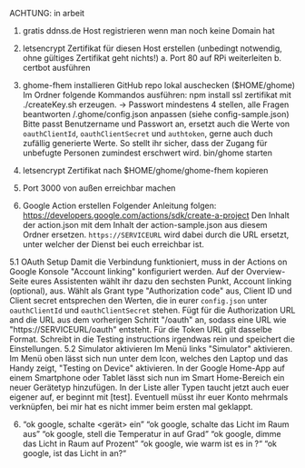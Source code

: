 ACHTUNG: in arbeit

1. gratis ddnss.de Host registrieren wenn man noch keine Domain hat

2. letsencrypt Zertifikat für diesen Host erstellen (unbedingt notwendig, ohne gültiges Zertifikat geht nichts!)
	a. Port 80 auf RPi weiterleiten
	b. certbot ausführen

3. ghome-fhem installieren
  GitHub repo lokal auschecken ($HOME/ghome)
  Im Ordner folgende Kommandos ausführen:
  npm install
  ssl zertifikat mit ./createKey.sh erzeugen.
    -> Passwort mindestens 4 stellen, alle Fragen beantworten
  <home>/.ghome/config.json anpassen (siehe config-sample.json)
    Bitte passt Benutzername und Passwort an, ersetzt auch die Werte von `oauthClientId`, `oauthClientSecret` und `authtoken`, gerne auch duch zufällig generierte Werte. So stellt ihr sicher, dass der Zugang für unbefugte Personen zumindest erschwert wird.
  bin/ghome starten

3. letsencrypt Zertifikat nach $HOME/ghome/ghome-fhem kopieren

4. Port 3000 von außen erreichbar machen

5. Google Action erstellen
  Folgender Anleitung folgen: https://developers.google.com/actions/sdk/create-a-project
  Den Inhalt der action.json mit dem Inhalt der action-sample.json aus diesem Ordner ersetzen. `https://SERVICEURL` wird dabei durch die URL ersetzt, unter welcher der Dienst bei euch erreichbar ist.

  5.1 OAuth Setup
    Damit die Verbindung funktioniert, muss in der Actions on Google Konsole "Account linking" konfiguriert werden. Auf der Overview-Seite eures Assistenten wählt ihr dazu den sechsten Punkt, Account linking (optional), aus.
	Wählt als Grant type "Authorization code" aus, Client ID und Client secret entsprechen den Werten, die in eurer `config.json` unter `oauthClientId` und `oauthClientSecret` stehen.
	Fügt für die Authorization URL and die URL aus dem vorherigen Schritt "/oauth" an, sodass eine URL wie "https://SERVICEURL/oauth" entsteht. Für die Token URL gilt dasselbe Format.
	Schreibt in die Testing instructions irgendwas rein und speichert die Einstellungen.
  5.2 Simulator aktivieren
    Im Menü links "Simulator" aktivieren. Im Menü oben lässt sich nun unter dem Icon, welches den Laptop und das Handy zeigt, "Testing on Device" aktivieren.
	In der Google Home-App auf einem Smartphone oder Tablet lässt sich nun im Smart Home-Bereich ein neuer Gerätetyp hinzufügen. In der Liste aller Typen taucht jetzt auch euer eigener auf, er beginnt mit [test].
	Eventuell müsst ihr euer Konto mehrmals verknüpfen, bei mir hat es nicht immer beim ersten mal geklappt.

6. “ok google, schalte <gerät> ein”
   “ok google, schalte das Licht im Raum <raum> aus”
   “ok google, stell die Temperatur in <raum> auf <wert> Grad”
   “ok google, dimme das Licht in Raum <raum> auf <anzahl> Prozent”
   “ok google, wie warm ist es in <raum>?“
   “ok google, ist das Licht in <raum> an?“

